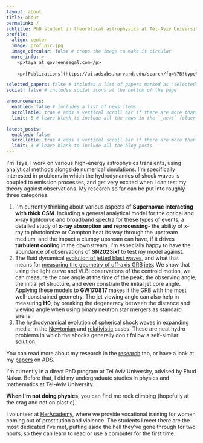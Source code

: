 ```yaml
---
layout: about
title: about
permalink: /
subtitle: PhD student in theoretical astrophysics at Tel-Aviv University
profile:
  align: center
  image: prof_pic.jpg
  image_circular: false # crops the image to make it circular
  more_info: >
    <p>taya at govreensegal.com</p>
    
    <p>[Publications](https://ui.adsabs.harvard.edu/search/fq=%7B!type%3Daqp%20v%3D%24fq_database%7D&fq_database=(database%3Aastronomy%20OR%20database%3Aphysics)&q=govreen-segal&sort=date%20desc%2C%20bibcode%20desc&p_=0)</p>

selected_papers: false # includes a list of papers marked as "selected={true}"
social: false # includes social icons at the bottom of the page

announcements:
  enabled: false # includes a list of news items
  scrollable: true # adds a vertical scroll bar if there are more than 3 news items
  limit: 5 # leave blank to include all the news in the `_news` folder

latest_posts:
  enabled: false
  scrollable: true # adds a vertical scroll bar if there are more than 3 new posts items
  limit: 3 # leave blank to include all the blog posts
---
```

I'm Taya, I work on various high-energy astrophysics transients, using analytical methods alongside numerical simulations. I'm specifically interested in problems in which the hydrodynamics of shock waves is coupled to emission processes, and get very excited when I can test my theory against observations. My research so far can be put into roughly three categories.
1. I'm currently thinking about various aspects of **Supernovae interacting with thick CSM**. Including a general analytical model for the optical and x-ray lightcurve and broadband spectra for these types of events, a detailed study of **x-ray absorption and reprocessing**- the ability of x-ray to photoionize or Compton heat its way through the upstream medium, and the impact a clumpy upsream can have, if it drives **turbulent cooling** in the downstream. I'm especially happy to have the abundance of observations of **SN2023ixf** to test my model against.
2. The fluid dynamical [evolution of jetted blast waves](https://ui.adsabs.harvard.edu/abs/2024MNRAS.531.1704G/abstract), and what that means for [measuring the geometry of off-axis GRB jets](https://ui.adsabs.harvard.edu/abs/2023MNRAS.524..403G/abstract). We show that using the light curve and VLBI observations of the centroid motion, we can measure the core angle at the time of the peak, the observing angle, the initial jet structure, and even constrain the initial jet core angle. Applying these models to **GW170817** makes it the GRB with the most well-constrained geometry. The jet viewing angle can also help in measuring **H0**, by breaking the degeneracy between the distance and viewing angle when using binary neutron star mergers as standard sirens. 
3. The hydrodynamical evolution of spherical shock waves in expanding media, in the [Newtonian](https://ui.adsabs.harvard.edu/abs/2021ApJ...907..113G/abstract) and [relativistic](https://ui.adsabs.harvard.edu/abs/2024MNRAS.528..313G/abstract) cases. These are neat hydro problems in which the shocks generally don't follow a self-similar solution.


You can read more about my research in the [research](https://tayags.github.io/research/) tab, or have a look at my [papers](https://ui.adsabs.harvard.edu/search/fq=%7B!type%3Daqp%20v%3D%24fq_database%7D&fq_database=(database%3Aastronomy%20OR%20database%3Aphysics)&q=author%3A%22Govreen-Segal%22&sort=date%20desc%2C%20bibcode%20desc&p_=0) on ADS. 


I'm currently in a direct PhD program at Tel Aviv University, advised by Ehud Nakar. Before that, I did my undergraduate studies in physics and mathematics at Tel-Aviv University. 


**When I'm not doing physics**, you can find me rock climbing (hopefully at the crag and not on plastic). 

I volunteer at [HerAcademy](https://www.heracademy.org.il/en/), where we provide vocational training for women coming out of prostitution and violence. The students I meet there are the most dedicated I've met, putting aside the hell they've gone through for two hours, so they can learn to read or use a computer for the first time. 
